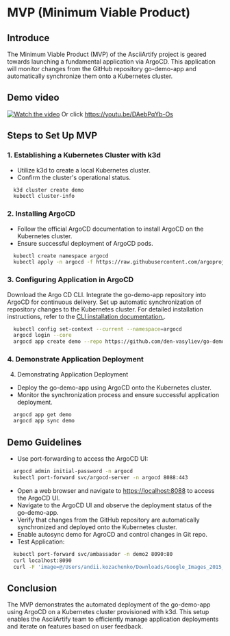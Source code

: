 # MVP (Minimum Viable Product)

## Introduce
The Minimum Viable Product (MVP) of the AsciiArtify project is geared towards launching a fundamental application via ArgoCD. This application will monitor changes from the GitHub repository go-demo-app and automatically synchronize them onto a Kubernetes cluster.

## Demo video
[![Watch the video](https://i.imgur.com/FwUCnbF.png)](https://youtu.be/DAebPqYb-Os)
Or click https://youtu.be/DAebPqYb-Os

## Steps to Set Up MVP

### 1. Establishing a Kubernetes Cluster with k3d
- Utilize k3d to create a local Kubernetes cluster.
- Confirm the cluster's operational status.
```bash
  k3d cluster create demo
  kubectl cluster-info
```
### 2. Installing ArgoCD
- Follow the official ArgoCD documentation to install ArgoCD on the Kubernetes cluster.
- Ensure successful deployment of ArgoCD pods.
```bash
  kubectl create namespace argocd
  kubectl apply -n argocd -f https://raw.githubusercontent.com/argoproj/argo-cd/stable/manifests/install.yaml
```

### 3. Configuring Application in ArgoCD
Download the Argo CD CLI.
Integrate the go-demo-app repository into ArgoCD for continuous delivery.
Set up automatic synchronization of repository changes to the Kubernetes cluster.
For detailed installation instructions, refer to the [CLI installation documentation.](https://argo-cd.readthedocs.io/en/stable/cli_installation/ "CLI installation documentation.").
```bash
  kubectl config set-context --current --namespace=argocd
  argocd login --core
  argocd app create demo --repo https://github.com/den-vasyliev/go-demo-app.git --path helm  --dest-server https://kubernetes.default.svc --dest-namespace demo
```

### 4. Demonstrate Application Deployment
4. Demonstrating Application Deployment
 - Deploy the go-demo-app using ArgoCD onto the Kubernetes cluster.
 - Monitor the synchronization process and ensure successful application deployment.
```bash
  argocd app get demo
  argocd app sync demo
```
## Demo Guidelines
- Use port-forwarding to access the ArgoCD UI:
```bash
  argocd admin initial-password -n argocd
  kubectl port-forward svc/argocd-server -n argocd 8088:443
```
- Open a web browser and navigate to [https://localhost:8088](https://localhost:8088) to access the ArgoCD UI.
- Navigate to the ArgoCD UI and observe the deployment status of the go-demo-app.
- Verify that changes from the GitHub repository are automatically synchronized and deployed onto the Kubernetes cluster.
- Enable autosync demo for AgroCD and control changes in Git repo.
- Test Application:
```bash
  kubectl port-forward svc/ambassador -n demo2 8090:80
  curl localhost:8090
  curl -F 'image=@/Users/andii.kozachenko/Downloads/Google_Images_2015_logo.svg.png' localhost:8090/img/
```
## Conclusion
The MVP demonstrates the automated deployment of the go-demo-app using ArgoCD on a Kubernetes cluster provisioned with k3d. This setup enables the AsciiArtify team to efficiently manage application deployments and iterate on features based on user feedback.
